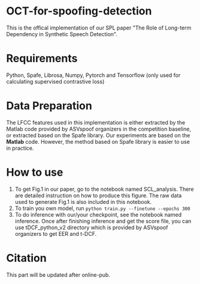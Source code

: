 # OCT-for-spoofing-detection
This is the offical implementation of our SPL paper "The Role of Long-term Dependency in Synthetic Speech Detection".

# Requirements
Python, Spafe, Librosa, Numpy, Pytorch and Tensorflow (only used for calculating supervised contrastive loss)

# Data Preparation
The LFCC features used in this implementation is either extracted by the Matlab code provided by ASVspoof organizers in the competition baseline, or extracted based on the Spafe library. Our experiments are based on the **Matlab** code. However, the method based on Spafe library is easier to use in practice.

# How to use

1. To get Fig.1 in our paper, go to the notebook named SCL_analysis. There are detailed instruction on how to produce this figure. The raw data used to generate Fig.1 is also included in this notebook.
2. To train you own model, run
   ```python train.py --finetune --epochs 300```
3. To do inference with our/your checkpoint, see the notebook named inference. Once after finishing inference and get the score file, you can use tDCF_python_v2 directory which is provided by ASVspoof organizers to get EER and t-DCF.

# Citation
This part will be updated after online-pub.

